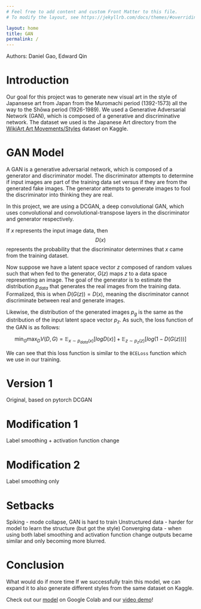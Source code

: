 ```yaml
---
# Feel free to add content and custom Front Matter to this file.
# To modify the layout, see https://jekyllrb.com/docs/themes/#overriding-theme-defaults

layout: home
title: GAN
permalink: /
---
```


<script>
MathJax = {
  tex: {
    inlineMath: [ ['$', '$'], ['\\(', '\\)'] ],
    displayMath: [ ['$$','$$'], ['\[','\]'] ],
  },
  svg: {
    fontCache: 'global'
  }
};
</script>
<script type="text/javascript" id="MathJax-script" async
  src="https://cdn.jsdelivr.net/npm/mathjax@3/es5/tex-svg.js">
</script>

Authors: Daniel Gao, Edward Qin

# Introduction

Our goal for this project was to generate new visual art in the style of Japansese art from Japan from the Muromachi period (1392-1573) all the way to the Shōwa period (1926-1989). We used a Generative Adversarial Network (GAN), which is composed of a generative and discriminative network. The dataset we used is the Japanese Art directory from the [WikiArt Art Movements/Styles](https://www.kaggle.com/datasets/sivarazadi/wikiart-art-movementsstyles) dataset on Kaggle. 

# GAN Model

A GAN is a generative adversarial network, which is composed of a generator and discriminator model. The discriminator attempts to determine if input images are part of the training data set versus if they are from the generated fake images. The generator attempts to generate images to fool the discriminator into thinking they are real. 

In this project, we are using a DCGAN, a deep convolutional GAN, which uses convolutional and convolutional-transpose layers in the discriminator and generator respectively. 

If $x$ represents the input image data, then $$D(x)$$ represents the probability that the discriminator determines that $x$ came from the training dataset. 

Now suppose we have a latent space vector $z$ composed of random values such that when fed to the generator, $G(z)$ maps $z$ to a data space representing an image. The goal of the generator is to estimate the distribution $p_{data}$ that generates the real images from the training data. Formalized, this is when $D(G(z)) = D(x)$, meaning the discriminator cannot discriminate between real and generate images. 

Likewise, the distribution of the generated images $p_g$ is the same as the distribution of the input latent space vector $p_z$. As such, the loss function of the GAN is as follows:

$$\min_G\max_DV(D, G) = \mathbb{E}_{x \sim p_{data}(x)}[logD(x)] + \mathbb{E}_{z \sim p_{z}(z)}[log(1-D(G(z)))]$$

We can see that this loss function is similar to the `BCELoss` function which we use in our training. 

# Version 1

Original, based on pytorch DCGAN

# Modification 1

Label smoothing + activation function change

# Modification 2

Label smoothing only

# Setbacks

Spiking - mode collapse, GAN is hard to train
Unstructured data - harder for model to learn the structure (but got the style)
Converging data - when using both label smoothing and activation function change outputs became similar and only becoming more blurred. 

# Conclusion

What would do if more time
If we successfully train this model, we can expand it to also generate different styles from the same dataset on Kaggle.

Check out our [model](https://colab.research.google.com/drive/16f-V6o3iB7EYTjML0i0ebYNm2gsts9WP?usp=sharing) on Google Colab and our [video demo]()!


